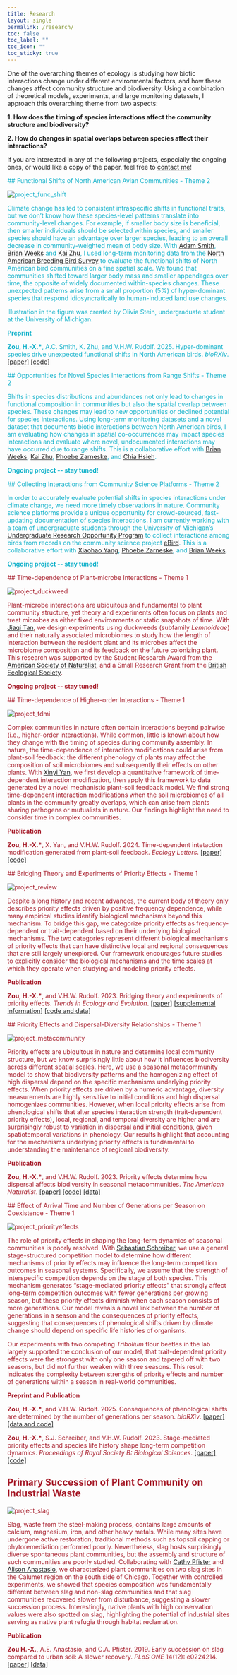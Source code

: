 ```yaml
---
title: Research
layout: single
permalink: /research/
toc: false
toc_label: ""
toc_icon: ""
toc_sticky: true
---
```


One of the overarching themes of ecology is studying how biotic interactions change under different environmental factors, and how these changes affect community structure and biodiversity. Using a combination of theoretical models, experiments, and large monitoring datasets, I approach this overarching theme from two aspects:

**1. How does the timing of species interactions affect the community structure and biodiversity?**

**2. How do changes in spatial overlaps between species affect their interactions?**

If you are interested in any of the following projects, especially the ongoing ones, or would like a copy of the paper, feel free to [contact me](mailto:hxzou.ecology@gmail.com)!

<span style="color: #0eb0c9;">
## Functional Shifts of North American Avian Communities - Theme 2
<span>

![project_func_shift](/images/project_func_shift.png)

Climate change has led to consistent intraspecific shifts in functional traits, but we don’t know how these species-level patterns translate into community-level changes. For example, if smaller body size is beneficial, then smaller individuals should be selected within species, and smaller species should have an advantage over larger species, leading to an overall decrease in community-weighted mean of body size.  With [Adam Smith](https://adamcsmithcws.github.io/about.html), [Brian Weeks](https://bcweeks.weebly.com/) and [Kai Zhu](https://zhulab.seas.umich.edu/), I used long-term monitoring data from the [North American Breeding Bird Survey](https://www.usgs.gov/centers/eesc/science/north-american-breeding-bird-survey) to evaluate the functional shifts of North American bird communities on a fine spatial scale. We found that communities shifted toward larger body mass and smaller appendages over time, the opposite of widely documented within-species changes. These unexpected patterns arise from a small proportion (5%) of hyper-dominant species that respond idiosyncratically to human-induced land use changes.

Illustration in the figure was created by Olivia Stein, undergraduate student at the University of Michigan.

**Preprint**

**Zou, H.-X.\***, A.C. Smith, K. Zhu, and V.H.W. Rudolf. 2025. Hyper-dominant species drive unexpected functional shifts in North American birds. *bioRXiv*. [[paper]](https://www.biorxiv.org/content/10.1101/2025.07.23.666479v1) [[code]](https://github.com/hengxingzou/Zouetal2025bioRXiv)

<span style="color: #0eb0c9;">
## Opportunities for Novel Species Interactions from Range Shifts - Theme 2
<span>

Shifts in species distributions and abundances not only lead to changes in functional composition in communities but also the spatial overlap between species. These changes may lead to new opportunities or declined potential for species interactions. Using long-term monitoring datasets and a novel dataset that documents biotic interactions between North American birds, I am evaluating how changes in spatial co-occurrences may impact species interactions and evaluate where novel, undocumented interactions may have occurred due to range shifts. This is a collaborative effort with [Brian Weeks](https://bcweeks.weebly.com/), [Kai Zhu](https://zhulab.seas.umich.edu/), [Phoebe Zarneske](https://www.communityecologylab.com/), and [Chia Hsieh](https://chiahsieh72.wixsite.com/chiahsieh). 

**Ongoing project -- stay tuned!**

<span style="color: #0eb0c9;">
## Collecting Interactions from Community Science Platforms - Theme 2
<span>

In order to accurately evaluate potential shifts in species interactions under climate change, we need more timely observations in nature. Community science platforms provide a unique opportunity for crowd-sourced, fast-updating documentation of species interactions. I am currently working with a team of undergraduate students through the University of Michigan’s [Undergraduate Research Opportunity Program](https://lsa.umich.edu/urop) to collect interactions among birds from records on the community science project [eBird](ebird.org). This is a collaborative effort with [Xiaohao Yang](https://www.xiaohaoyportfolio.com/), [Phoebe Zarneske](https://www.communityecologylab.com/), and [Brian Weeks](https://bcweeks.weebly.com/). 

**Ongoing project -- stay tuned!**

<span style="color: #a61b29;">
## Time-dependence of Plant-microbe Interactions - Theme 1
<span>

![project_duckweed](/images/project_duckweed.jpg)

Plant-microbe interactions are ubiquitous and fundamental to plant community structure, yet theory and experiments often focus on plants and treat microbes as either fixed environments or static snapshots of time. With [Jiaqi Tan](https://jiaqitan.wixsite.com/mysite), we design experiments using duckweeds (subfamily *Lemnoideae*) and their naturally associated microbiomes to study how the length of interaction between the resident plant and its microbes affect the microbiome composition and its feedback on the future colonizing plant. This research was supported by the Student Research Award from the [American Society of Naturalist](https://www.amnat.org/awards.html#SRA), and a Small Research Grant from the [British Ecological Society](https://www.britishecologicalsociety.org/content/small-research-grants/).

**Ongoing project -- stay tuned!**

<span style="color: #a61b29;">
## Time-dependence of Higher-order Interactions - Theme 1
<span>

![project_tdmi](/images/project_tdmi.png)

Complex communities in nature often contain interactions beyond pairwise (i.e., higher-order interactions). While common, little is known about how they change with the timing of species during community assembly. In nature, the time-dependence of interaction modifications could arise from plant-soil feedback: the different phenology of plants may affect the composition of soil microbiomes and subsequently their effects on other plants. With [Xinyi Yan](https://xinyi-yan.github.io/), we first develop a quantitative framework of time-dependent interaction modification, then apply this framework to data generated by a novel mechanistic plant-soil feedback model. We find strong time-dependent interaction modifications when the soil microbiomes of all plants in the community greatly overlaps, which can arise from plants sharing pathogens or mutualists in nature. Our findings highlight the need to consider time in complex communities.

**Publication**

**Zou, H.-X.\***, X. Yan, and V.H.W. Rudolf. 2024. Time-dependent intetaction modification generated from plant-soil feedback. *Ecology Letters*. [[paper]](/files/Zou2024_EcolLett.pdf) [[code]](https://github.com/hengxingzou/Zou2023bioRXiv)

<span style="color: #a61b29;">
## Bridging Theory and Experiments of Priority Effects - Theme 1
<span>

![project_review](/images/project_rev.png)

Despite a long history and recent advances, the current body of theory only describes priority effects driven by positive frequency dependence, while many empirical studies identify biological mechanisms beyond this mechanism. To bridge this gap, we categorize priority effects as frequency-dependent or trait-dependent based on their underlying biological mechanisms. The two categories represent different biological mechanisms of priority effects that can have distinctive local and regional consequences that are still largely unexplored. Our framework encourages future studies to explicitly consider the biological mechanisms and the time scales at which they operate when studying and modeling priority effects.

**Publication**

**Zou, H.-X.\***, and V.H.W. Rudolf. 2023. Bridging theory and experiments of priority effects. *Trends in Ecology and Evolution*. [[paper]](/files/Zou2023_TrendsEcolEvol.pdf) [[supplemental information]](https://www.sciencedirect.com/science/article/pii/S0169534723002124?via%3Dihub#s0070:~:text=files%20included%20with-,this,-article) [[code and data]](https://github.com/hengxingzou/Zou2023TrendsEcolEvol)

<span style="color: #a61b29;">
## Priority Effects and Dispersal-Diversity Relationships - Theme 1
<span>

![project_metacommunity](/images/project_me.png)

Priority effects are ubiquitous in nature and determine local community structure, but we know surprisingly little about how it influences biodiversity across different spatial scales. Here, we use a seasonal metacommunity model to show that biodiversity patterns and the homogenizing effect of high dispersal depend on the specific mechanisms underlying priority effects. When priority effects are driven by a numeric advantage, diversity measurements are highly sensitive to initial conditions and high dispersal homogenizes communities. However, when local priority effects arise from phenological shifts that alter species interaction strength (trait-dependent priority effects), local, regional, and temporal diversity are higher and are surprisingly robust to variation in dispersal and initial conditions, given spatiotemporal variations in phenology. Our results highlight that accounting for the mechanisms underlying priority effects is fundamental to understanding the maintenance of regional biodiversity.

**Publication**

**Zou, H.-X.\***, and V.H.W. Rudolf. 2023. Priority effects determine how dispersal affects biodiversity in seasonal metacommunities. *The American Naturalist*. [[paper]](/files/Zou2023_AmNat.pdf) [[code]](https://github.com/hengxingzou/Zou2023AmNat) [[data]](https://doi.org/10.5061/dryad.sbcc2frb4)

<span style="color: #a61b29;">
## Effect of Arrival Time and Number of Generations per Season on Coexistence - Theme 1
<span>

![project_priorityeffects](/images/project_pe.png)

The role of priority effects in shaping the long-term dynamics of seasonal communities is poorly resolved. With [Sebastian Schreiber](https://schreiber.faculty.ucdavis.edu/), we use a general stage-structured competition model to determine how different mechanisms of priority effects may influence the long-term competition outcomes in seasonal systems. Specifically, we assume that the strength of interspecific competition depends on the stage of both species. This mechanism generates “stage-mediated priority effects” that strongly affect long-term competition outcomes with fewer generations per growing season, but these priority effects diminish when each season consists of more generations. Our model reveals a novel link between the number of generations in a season and the consequences of priority effects, suggesting that consequences of phenological shifts driven by climate change should depend on specific life histories of organisms.

Our experiments with two competing *Tribolium* flour beetles in the lab largely supported the conclusion of our model, that trait-dependent priority effects were the strongest with only one season and tapered off with two seasons, but did not further weaken with three seasons. This result indicates the complexity between strengths of priority effects and number of generations within a season in real-world communities.

**Preprint and Publication**

**Zou, H.-X.\***, and V.H.W. Rudolf. 2025. Consequences of phenological shifts are determined by the number of generations per season. *bioRXiv*. [[paper]](https://www.biorxiv.org/content/10.1101/2025.02.17.638696v1) [[data and code]](https://github.com/hengxingzou/Zou2025bioRXiv)

**Zou, H.-X.\***, S.J. Schreiber, and V.H.W. Rudolf. 2023. Stage-mediated priority effects and species life history shape long-term competition dynamics. *Proceedings of Royal Society B: Biological Sciences*. [[paper]](/files/Zou2023_ProcRSocB.pdf) [[code]](https://github.com/hengxingzou/Zou2023ProcRSocB)

## Primary Succession of Plant Community on Industrial Waste

![project_slag](/images/project_slag.jpg)

Slag, waste from the steel-making process, contains large amounts of calcium, magnesium, iron, and other heavy metals. While many sites have undergone active restoration, traditional methods such as topsoil capping or phytoremediation performed poorly. Nevertheless, slag hosts surprisingly diverse spontaneous plant communities, but the assembly and structure of such communities are poorly studied. Collaborating with [Cathy Pfister](https://pfisterlab.uchicago.edu/) and [Alison Anastasio](https://sites.google.com/site/alisonanastasio/), we characterized plant communities on two slag sites in the Calumet region on the south side of Chicago. Together with controlled experiments, we showed that species composition was fundamentally different between slag and non-slag communities and that slag communities recovered slower from disturbance, suggesting a slower succession process. Interestingly, native plants with high conservation values were also spotted on slag, highlighting the potential of industrial sites serving as native plant refugia through habitat reclamation.

**Publication**

**Zou H.-X.**, A.E. Anastasio, and C.A. Pfister. 2019. Early succession on slag compared to urban soil: A slower recovery. *PLoS ONE* 14(12): e0224214. [[paper]](https://doi.org/10.1371/journal.pone.0224214) [[data]](https://figshare.com/s/b1f5158a1ea5030d5a92)
